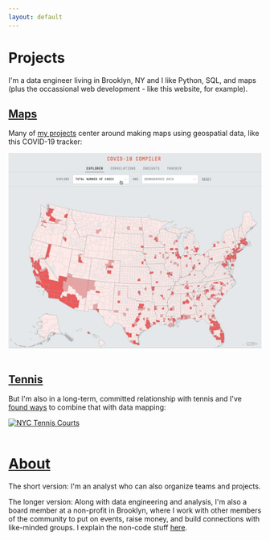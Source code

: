 ```yaml
---
layout: default
---
```


<h1>Projects</h1>

I'm a data engineer living in Brooklyn, NY and I like Python, SQL, and maps (plus the occassional web development - like this website, for example).

<h2><a href="./projects">Maps</a></h2>

Many of <a href="./projects">my projects</a> center around making maps using geospatial data, like this COVID-19 tracker:

<a href="./projects"><img src="assets/images/covid-map.gif" alt="COVID-19 Tracker"></a>
<br>
<br>
<h2><a href="./data-and-tennis">Tennis</a></h2>

But I'm also in a long-term, committed relationship with tennis and I've <a href="./data-and-tennis">found ways</a> to combine that with data mapping:

<a href="./data-and-tennis"><img src="assets/images/tennis-map.gif" alt="NYC Tennis Courts"></a>
<br>
<br>
<h1><a href="./bio">About</a></h1>

The short version: I'm an analyst who can also organize teams and projects.

The longer version: Along with data engineering and analysis, I'm also a board member at a non-profit in Brooklyn, where I work with other members of the community to put on events, raise money, and build connections with like-minded groups. I explain the non-code stuff <a href="./bio">here</a>.